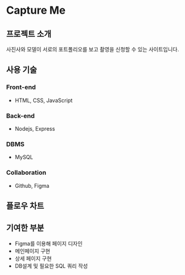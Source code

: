 # Capture Me

## 프로젝트 소개

사진사와 모델이 서로의 포트폴리오를 보고 촬영을 신청할 수 있는 사이트입니다.

## 사용 기술

### Front-end

- HTML, CSS, JavaScript

### Back-end

- Nodejs, Express

### DBMS

- MySQL

### Collaboration

- Github, Figma

## 플로우 차트

## 기여한 부분

- Figma를 이용해 페이지 디자인
- 메인페이지 구현
- 상세 페이지 구현
- DB설계 및 필요한 SQL 쿼리 작성
